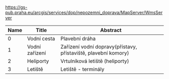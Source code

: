 https://gs-pub.praha.eu/arcgis/services/dop/nepozemni_doprava/MapServer/WmsServer

|Name|Title|Abstract|
|--|--|--|
|0|Vodní cesta|Plavební dráha|
|1|Vodní zařízení|Zařízení vodní dopravy(přístavy, přístaviště, plavební komory)|
|2|Heliporty|Vrtulníková letiště (heliporty)|
|3|Letiště|Letiště - terminály|
